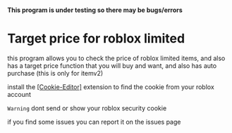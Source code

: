<h4>This program is under testing so there may be bugs/errors</h4>

# Target price for roblox limited

<p>this program allows you to check the price of roblox limited items, 
  and also has a target price function that you will buy and want, 
  and also has auto purchase (this is only for itemv2)</p>

install the <a href="https://chrome.google.com/webstore/detail/cookie-editor/hlkenndednhfkekhgcdicdfddnkalmdm?hl=id">[Cookie-Editor]</a> extension to find the cookie from your roblox account

``Warning`` dont send or show your roblox security cookie

<p>if you find some issues you can report it on the issues page</p>
